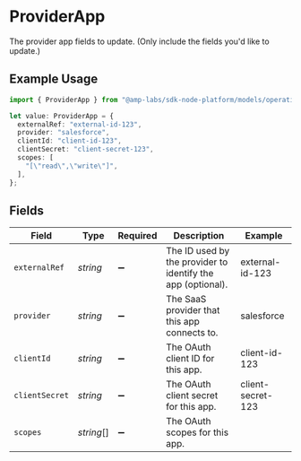 # ProviderApp

The provider app fields to update. (Only include the fields you'd like to update.)

## Example Usage

```typescript
import { ProviderApp } from "@amp-labs/sdk-node-platform/models/operations";

let value: ProviderApp = {
  externalRef: "external-id-123",
  provider: "salesforce",
  clientId: "client-id-123",
  clientSecret: "client-secret-123",
  scopes: [
    "[\"read\",\"write\"]",
  ],
};
```

## Fields

| Field                                                       | Type                                                        | Required                                                    | Description                                                 | Example                                                     |
| ----------------------------------------------------------- | ----------------------------------------------------------- | ----------------------------------------------------------- | ----------------------------------------------------------- | ----------------------------------------------------------- |
| `externalRef`                                               | *string*                                                    | :heavy_minus_sign:                                          | The ID used by the provider to identify the app (optional). | external-id-123                                             |
| `provider`                                                  | *string*                                                    | :heavy_minus_sign:                                          | The SaaS provider that this app connects to.                | salesforce                                                  |
| `clientId`                                                  | *string*                                                    | :heavy_minus_sign:                                          | The OAuth client ID for this app.                           | client-id-123                                               |
| `clientSecret`                                              | *string*                                                    | :heavy_minus_sign:                                          | The OAuth client secret for this app.                       | client-secret-123                                           |
| `scopes`                                                    | *string*[]                                                  | :heavy_minus_sign:                                          | The OAuth scopes for this app.                              |                                                             |